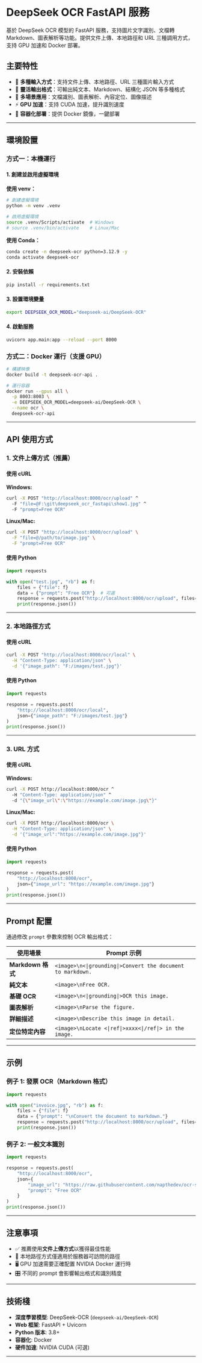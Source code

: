 # DeepSeek OCR FastAPI 服務

基於 DeepSeek OCR 模型的 FastAPI 服務，支持圖片文字識別、文檔轉 Markdown、圖表解析等功能。提供文件上傳、本地路徑和 URL 三種調用方式，支持 GPU 加速和 Docker 部署。

## 主要特性

- 🚀 **多種輸入方式**：支持文件上傳、本地路徑、URL 三種圖片輸入方式
- 📝 **靈活輸出格式**：可輸出純文本、Markdown、結構化 JSON 等多種格式
- 🎯 **多場景應用**：文檔識別、圖表解析、內容定位、圖像描述
- ⚡ **GPU 加速**：支持 CUDA 加速，提升識別速度
- 🐳 **容器化部署**：提供 Docker 鏡像，一鍵部署

---

## 環境設置

### 方式一：本機運行

#### 1. 創建並啟用虛擬環境

**使用 venv：**
```bash
# 創建虛擬環境
python -m venv .venv

# 啟用虛擬環境
source .venv/Scripts/activate  # Windows
# source .venv/bin/activate    # Linux/Mac
```

**使用 Conda：**
```bash
conda create -n deepseek-ocr python=3.12.9 -y
conda activate deepseek-ocr
```

#### 2. 安裝依賴
```bash
pip install -r requirements.txt
```

#### 3. 設置環境變量
```bash
export DEEPSEEK_OCR_MODEL="deepseek-ai/DeepSeek-OCR"
```

#### 4. 啟動服務
```bash
uvicorn app.main:app --reload --port 8000
```

### 方式二：Docker 運行（支援 GPU）
```bash
# 構建映像
docker build -t deepseek-ocr-api .

# 運行容器
docker run --gpus all \
  -p 8003:8003 \
  -e DEEPSEEK_OCR_MODEL=deepseek-ai/DeepSeek-OCR \
  --name ocr \
  deepseek-ocr-api
```

---

## API 使用方式

### 1. 文件上傳方式（推薦）

#### 使用 cURL

**Windows:**
```bash
curl -X POST "http://localhost:8000/ocr/upload" ^
  -F "file=@F:\git\deepseek_ocr_fastapi\show1.jpg" ^
  -F "prompt=Free OCR"
```

**Linux/Mac:**
```bash
curl -X POST "http://localhost:8000/ocr/upload" \
  -F "file=@/path/to/image.jpg" \
  -F "prompt=Free OCR"
```

#### 使用 Python
```python
import requests

with open("test.jpg", "rb") as f:
    files = {"file": f}
    data = {"prompt": "Free OCR"}  # 可選
    response = requests.post("http://localhost:8000/ocr/upload", files=files, data=data)
    print(response.json())
```

---

### 2. 本地路徑方式

#### 使用 cURL
```bash
curl -X POST "http://localhost:8000/ocr/local" \
  -H "Content-Type: application/json" \
  -d '{"image_path": "F:/images/test.jpg"}'
```

#### 使用 Python
```python
import requests

response = requests.post(
    "http://localhost:8000/ocr/local",
    json={"image_path": "F:/images/test.jpg"}
)
print(response.json())
```

---

### 3. URL 方式

#### 使用 cURL

**Windows:**
```bash
curl -X POST http://localhost:8000/ocr ^
  -H "Content-Type: application/json" ^
  -d "{\"image_url\":\"https://example.com/image.jpg\"}"
```

**Linux/Mac:**
```bash
curl -X POST http://localhost:8000/ocr \
  -H "Content-Type: application/json" \
  -d '{"image_url":"https://example.com/image.jpg"}'
```

#### 使用 Python
```python
import requests

response = requests.post(
    "http://localhost:8000/ocr",
    json={"image_url": "https://example.com/image.jpg"}
)
print(response.json())
```

---

## Prompt 配置

通過修改 `prompt` 參數來控制 OCR 輸出格式：

| 使用場景 | Prompt 示例 |
|---------|------------|
| **Markdown 格式** | `<image>\n<\|grounding\|>Convert the document to markdown.` |
| **純文本** | `<image>\nFree OCR.` |
| **基礎 OCR** | `<image>\n<\|grounding\|>OCR this image.` |
| **圖表解析** | `<image>\nParse the figure.` |
| **詳細描述** | `<image>\nDescribe this image in detail.` |
| **定位特定內容** | `<image>\nLocate <\|ref\|>xxxx<\|/ref\|> in the image.` |

---

## 示例

### 例子 1: 發票 OCR（Markdown 格式）
```python
import requests

with open("invoice.jpg", "rb") as f:
    files = {"file": f}
    data = {"prompt": "\nConvert the document to markdown."}
    response = requests.post("http://localhost:8000/ocr/upload", files=files, data=data)
    print(response.json())
```

### 例子 2: 一般文本識別
```python
import requests

response = requests.post(
    "http://localhost:8000/ocr",
    json={
        "image_url": "https://raw.githubusercontent.com/napthedev/ocr-sample/main/invoice.jpg",
        "prompt": "Free OCR"
    }
)
print(response.json())
```

---

## 注意事項

- ✅ 推薦使用**文件上傳方式**以獲得最佳性能
- 📁 本地路徑方式僅適用於服務器可訪問的路徑
- 🖥️ GPU 加速需要正確配置 NVIDIA Docker 運行時
- 🎛️ 不同的 prompt 會影響輸出格式和識別精度

---

## 技術棧

- **深度學習模型**: DeepSeek-OCR (`deepseek-ai/DeepSeek-OCR`)
- **Web 框架**: FastAPI + Uvicorn
- **Python 版本**: 3.8+
- **容器化**: Docker
- **硬件加速**: NVIDIA CUDA (可選)

---
